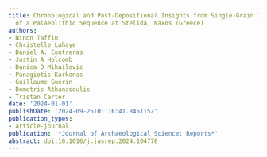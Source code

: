 ```yaml
---
title: Chronological and Post-Depositional Insights from Single-Grain IRSL Dating
  of a Palaeolithic Sequence at Stelida, Naxos (Greece)
authors:
- Ninon Taffin
- Christelle Lahaye
- Daniel A. Contreras
- Justin A Holcomb
- Danica D Mihailovic
- Panagiotis Karkanas
- Guillaume Guérin
- Demetris Athanasoulis
- Tristan Carter
date: '2024-01-01'
publishDate: '2024-09-25T01:16:41.845115Z'
publication_types:
- article-journal
publication: '*Journal of Archaeological Science: Reports*'
abstract: doi:10.1016/j.jasrep.2024.104776
---
```

